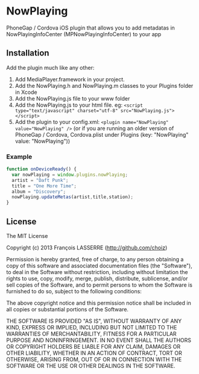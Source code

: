 NowPlaying
==========

PhoneGap / Cordova iOS plugin that allows you to add metadatas in NowPlayingInfoCenter (MPNowPlayingInfoCenter) to your app

Installation
------------

Add the plugin much like any other:

1. Add MediaPlayer.framework in your project.
2. Add the NowPlaying.h and NowPlaying.m classes to your Plugins folder in Xcode
3. Add the NowPlaying.js file to your www folder
4. Add the NowPlaying.js to your html file. eg: `<script type="text/javascript" charset="utf-8" src="NowPlaying.js"></script>`
5. Add the plugin to your config.xml: `<plugin name="NowPlaying" value="NowPlaying" />` (or if you are running an older version of PhoneGap / Cordova, Cordova.plist under Plugins (key: "NowPlaying" value: "NowPlaying"))

### Example
```javascript
function onDeviceReady() {
  var nowPlaying = window.plugins.nowPlaying;
  artist = "Daft Punk";
  title = "One More Time";
  album = "Discovery";
  nowPlaying.updateMetas(artist,title,station);
}
```

## License

The MIT License

Copyright (c) 2013 François LASSERRE (http://github.com/choiz)

Permission is hereby granted, free of charge, to any person obtaining a copy of this software and associated documentation files (the "Software"), to deal in the Software without restriction, including without limitation the rights to use, copy, modify, merge, publish, distribute, sublicense, and/or sell copies of the Software, and to permit persons to whom the Software is furnished to do so, subject to the following conditions:

The above copyright notice and this permission notice shall be included in all copies or substantial portions of the Software.

THE SOFTWARE IS PROVIDED "AS IS", WITHOUT WARRANTY OF ANY KIND, EXPRESS OR IMPLIED, INCLUDING BUT NOT LIMITED TO THE WARRANTIES OF MERCHANTABILITY, FITNESS FOR A PARTICULAR PURPOSE AND NONINFRINGEMENT. IN NO EVENT SHALL THE AUTHORS OR COPYRIGHT HOLDERS BE LIABLE FOR ANY CLAIM, DAMAGES OR OTHER LIABILITY, WHETHER IN AN ACTION OF CONTRACT, TORT OR OTHERWISE, ARISING FROM, OUT OF OR IN CONNECTION WITH THE SOFTWARE OR THE USE OR OTHER DEALINGS IN THE SOFTWARE.
